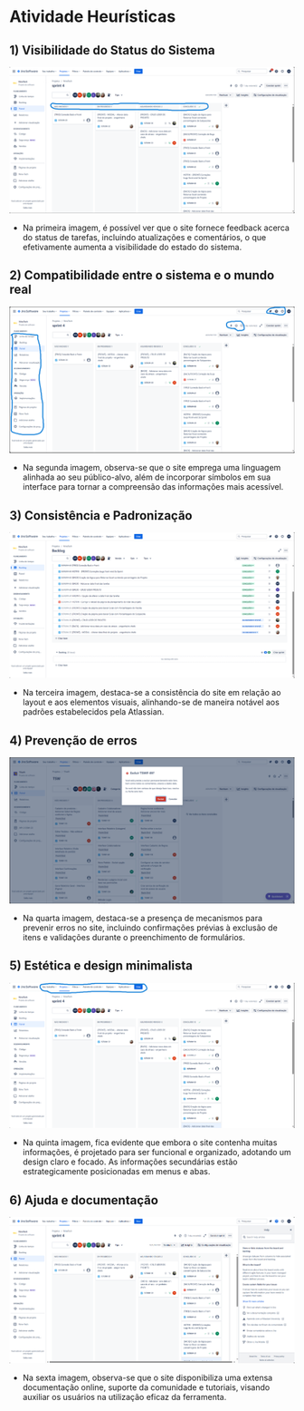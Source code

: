 # Atividade Heurísticas

## 1) Visibilidade do Status do Sistema

![Imagem Visibilidade do Status do Sistema](imagem1.png)

- Na primeira imagem, é possível ver que o site fornece feedback acerca do status de tarefas, incluindo atualizações e comentários, o que efetivamente aumenta a visibilidade do estado do sistema.

## 2) Compatibilidade entre o sistema e o mundo real

![Imagem Compatibilidade entre o sistema e o mundo real](imagem2.png)

- Na segunda imagem, observa-se que o site emprega uma linguagem alinhada ao seu público-alvo, além de incorporar símbolos em sua interface para tornar a compreensão das informações mais acessível.

## 3) Consistência e Padronização

![Imagem Consistência e Padronização](imagem3.png)

- Na terceira imagem, destaca-se a consistência do site em relação ao layout e aos elementos visuais, alinhando-se de maneira notável aos padrões estabelecidos pela Atlassian.

## 4) Prevenção de erros

![Imagem Prevenção de erros](imagem4.png)

- Na quarta imagem, destaca-se a presença de mecanismos para prevenir erros no site, incluindo confirmações prévias à exclusão de itens e validações durante o preenchimento de formulários.

## 5) Estética e design minimalista

![Imagem Estética e design minimalista](imagem5.png)

- Na quinta imagem, fica evidente que embora o site contenha muitas informações, é projetado para ser funcional e organizado, adotando um design claro e focado. As informações secundárias estão estrategicamente posicionadas em menus e abas.

## 6) Ajuda e documentação

![Imagem Ajuda e documentação](imagem6.png)

- Na sexta imagem, observa-se que o site disponibiliza uma extensa documentação online, suporte da comunidade e tutoriais, visando auxiliar os usuários na utilização eficaz da ferramenta.

